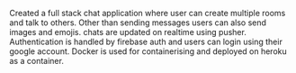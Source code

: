 Created a full stack chat application where user can create multiple rooms and talk to others. Other than sending messages users can also send images and emojis. chats are updated on realtime using pusher. Authentication is handled by firebase auth and users can login using their google account. Docker is used for containerising and deployed on heroku as a container.